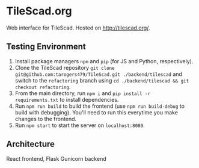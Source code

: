 # TileScad.org

Web interface for TileScad. Hosted on http://tilescad.org/.

## Testing Environment

1. Install package managers `npm` and `pip` (for JS and Python, respectively).
2. Clone the TileScad repository `git clone git@github.com:tarogers479/TileScad.git ./backend/tilescad` and switch to the `refactoring` branch using `cd ./backend/tilescad && git checkout refactoring`.
2. From the main directory, run `npm i` and `pip install -r requirements.txt` to install dependencies.
3. Run `npm run build` to build the frontend (use `npm run build-debug` to build with debugging). You'll need to run this everytime you make changes to the frontend.
4. Run `npm start` to start the server on `localhost:8080`.

## Architecture

React frontend, Flask Gunicorn backend
